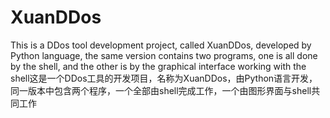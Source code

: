 # XuanDDos
This is a DDos tool development project, called XuanDDos, developed by Python language, the same version contains two programs, one is all done by the shell, and the other is by the graphical interface working with the shell这是一个DDos工具的开发项目，名称为XuanDDos，由Python语言开发，同一版本中包含两个程序，一个全部由shell完成工作，一个由图形界面与shell共同工作
